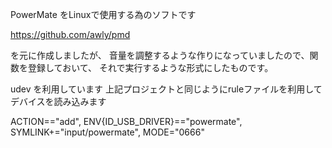 PowerMate をLinuxで使用する為のソフトです

https://github.com/awly/pmd

を元に作成しましたが、
音量を調整するような作りになっていましたので、関数を登録しておいて、
それで実行するような形式にしたものです。


udev を利用しています
上記プロジェクトと同じようにruleファイルを利用してデバイスを読み込みます

ACTION=="add", ENV{ID_USB_DRIVER}=="powermate", SYMLINK+="input/powermate", MODE="0666"


